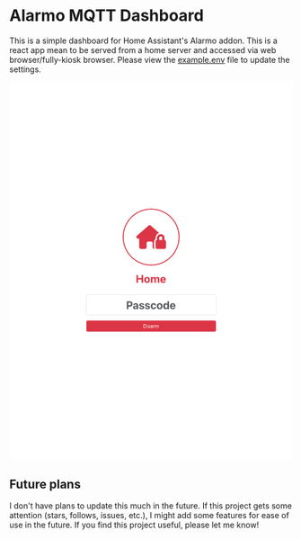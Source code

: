 # Alarmo MQTT Dashboard

This is a simple dashboard for Home Assistant's Alarmo addon. This is a react app mean to be served from a home server and accessed via web browser/fully-kiosk browser. Please view the [example.env](https://github.com/AJax2012/alarmo-mqtt-dashboard/blob/main/example.env) file to update the settings.

![Alarmo MQTT Dashboard sample of Armed Home state](https://github.com/AJax2012/alarmo-mqtt-dashboard/blob/main/static/Alarmo-MQTT-Dashboard-Armed-Home.png)

## Future plans

I don't have plans to update this much in the future. If this project gets some attention (stars, follows, issues, etc.), I might add some features for ease of use in the future. If you find this project useful, please let me know!